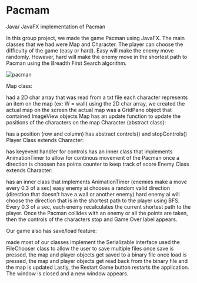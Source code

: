 # Pacmam
Java/ JavaFX implementation of Pacman

In this group project, we made the game Pacman using JavaFX. The main classes that we had were Map and Character. The player can choose the difficulty of the game (easy or hard). Easy will make the enemy move randomly. However, hard will make the enemy move in the shortest path to Pacman using the Breadth First Search algorithm.


![pacman](https://user-images.githubusercontent.com/51719874/86029515-4135cd00-ba01-11ea-864c-18eafe3346af.gif)


Map class:

had a 2D char array that was read from a txt file
each character represents an item on the map (ex: W = wall)
using the 2D char array, we created the actual map on the screen
the actual map was a GridPane object that contained ImageView objects
Map has an update function to update the positions of the characters on the map
Character (abstract class):

has a position (row and column)
has abstract controls() and stopControls()
Player Class extends Character:

has keyevent handler for controls
has an inner class that implements AnimationTimer to allow for continous movement of the Pacman once a direction is choosen
has points counter to keep track of score
Enemy Class extends Character:

has an inner class that implements AnimationTimer (enemies make a move every 0.3 of a sec)
easy enemy ai chooses a random valid direction (direction that doesn't have a wall or another enemy)
hard enemy ai will choose the direction that is in the shortest path to the player using BFS. Every 0.3 of a sec, each enemy recalculates the current shortest path to the player.
Once the Pacman collides with an enemy or all the points are taken, then the controls of the characters stop and Game Over label appears.

Our game also has save/load feature:

made most of our classes implement the Serializable interface
used the FileChooser class to allow the user to save multiple files
once save is pressed, the map and player objects get saved to a binary file
once load is pressed, the map and player objects get read back from the binary file and the map is updated
Lastly, the Restart Game button restarts the application. The window is closed and a new window appears.
